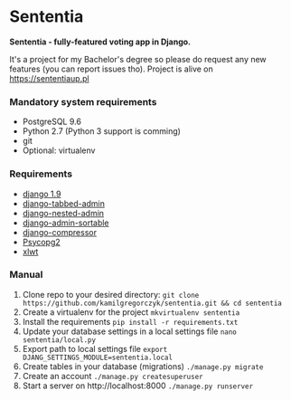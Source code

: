 # Sententia
**Sententia - fully-featured voting app in Django.** 

It's a project for my Bachelor's degree so please do request any new features (you can report issues tho). Project is alive on https://sententiaup.pl

### Mandatory system requirements
* PostgreSQL 9.6
* Python 2.7 (Python 3 support is comming)
* git
* Optional: virtualenv

### Requirements
* [django 1.9](https://docs.djangoproject.com/en/1.9/)
* [django-tabbed-admin](https://pypi.python.org/pypi/django-tabbed-admin/1.0.0)
* [django-nested-admin](https://github.com/theatlantic/django-nested-admin)
* [django-admin-sortable](https://pypi.python.org/pypi/django-admin-sortable/)
* [django-compressor](https://django-compressor.readthedocs.io)
* [Psycopg2](https://pypi.python.org/pypi/psycopg2)
* [xlwt](http://xlwt.readthedocs.org/en/latest/)

### Manual
1. Clone repo to your desired directory: ```git clone https://github.com/kamilgregorczyk/sententia.git && cd sententia```
2. Create a virtualenv for the project ```mkvirtualenv sententia```
3. Install the requirements ```pip install -r requirements.txt```
4. Update your database settings in a local settings file ```nano sententia/local.py```
5. Export path to local settings file ```export DJANG_SETTINGS_MODULE=sententia.local```
6. Create tables in your database (migrations) ```./manage.py migrate```
7. Create an account ```./manage.py createsuperuser```
8. Start a server on http://localhost:8000 ```./manage.py runserver```

